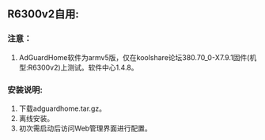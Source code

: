 ## R6300v2自用:

### 注意：

1. AdGuardHome软件为armv5版，仅在koolshare论坛380.70_0-X7.9.1固件(机型:R6300v2)上测试。软件中心1.4.8。

### 安装说明:

1. 下载adguardhome.tar.gz。
2. 离线安装。
2. 初次需启动后访问Web管理界面进行配置。
